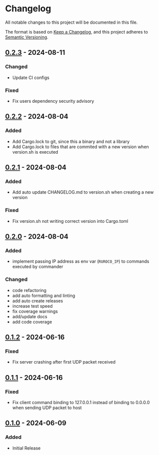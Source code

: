 # Changelog

All notable changes to this project will be documented in this file.

The format is based on [Keep a Changelog](https://keepachangelog.com/en/1.0.0/),
and this project adheres to [Semantic Versioning](https://semver.org/spec/v2.0.0.html).

## [0.2.3] - 2024-08-11

### Changed

- Update CI configs

### Fixed

- Fix users dependency security advisory

## [0.2.2] - 2024-08-04

### Added

- Add Cargo.lock to git, since this a binary and not a library
- Add Cargo.lock to files that are commited with a new version when version.sh is executed

## [0.2.1] - 2024-08-04

### Added

- Add auto update CHANGELOG.md to version.sh when creating a new version

### Fixed

- Fix version.sh not writing correct version into Cargo.toml

## [0.2.0] - 2024-08-04

### Added

- implement passing IP address as env var (`RUROCO_IP`) to commands executed by commander

### Changed

- code refactoring
- add auto formatting and linting
- add auto create releases
- increase test speed
- fix coverage warnings
- add/update docs
- add code coverage

## [0.1.2] - 2024-06-16

### Fixed

- Fix server crashing after first UDP packet received

## [0.1.1] - 2024-06-16

### Fixed

- Fix client command binding to 127.0.0.1 instead of binding to 0.0.0.0 when sending UDP packet to host

## [0.1.0] - 2024-06-09

### Added

- Initial Release

[0.2.3]: https://github.com/beac0n/ruroco/compare/v0.2.2..v0.2.3

[0.2.2]: https://github.com/beac0n/ruroco/compare/v0.2.1..v0.2.2

[0.2.1]: https://github.com/beac0n/ruroco/compare/v0.2.0..v0.2.1

[0.2.0]: https://github.com/beac0n/ruroco/compare/v0.1.2..v0.2.0

[0.1.2]: https://github.com/beac0n/ruroco/compare/v0.1.1..v0.1.2

[0.1.1]: https://github.com/beac0n/ruroco/compare/v0.1.0..v0.1.1

[0.1.0]: https://github.com/beac0n/ruroco/compare/430f13210909893d2c80d2f94244e4c737a960b2..v0.1.0

<!-- generated by git-cliff -->
